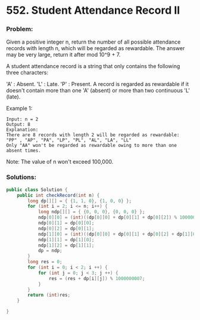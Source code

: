 # 552. Student Attendance Record II

### Problem:

Given a positive integer n, return the number of all possible attendance records with length n, which will be regarded as rewardable. The answer may be very large, return it after mod 10^9 + 7.

A student attendance record is a string that only contains the following three characters:

'A' : Absent.
'L' : Late.
'P' : Present.
A record is regarded as rewardable if it doesn't contain more than one 'A' (absent) or more than two continuous 'L' (late).

Example 1:
```
Input: n = 2
Output: 8 
Explanation:
There are 8 records with length 2 will be regarded as rewardable:
"PP" , "AP", "PA", "LP", "PL", "AL", "LA", "LL"
Only "AA" won't be regarded as rewardable owing to more than one absent times. 
```
Note: The value of n won't exceed 100,000.

### Solutions:
```java
public class Solution {
    public int checkRecord(int n) {
        long dp[][] = { {1, 1, 0}, {1, 0, 0} };
        for (int i = 2; i <= n; i++) {
            long ndp[][] = { {0, 0, 0}, {0, 0, 0} };
            ndp[0][0] = (int)((dp[0][0] + dp[0][1] + dp[0][2]) % 1000000007) ;
            ndp[0][1] = dp[0][0];
            ndp[0][2] = dp[0][1];
            ndp[1][0] = (int)((dp[0][0] + dp[0][1] + dp[0][2] + dp[1][0] + dp[1][1] + dp[1][2]) % 1000000007);
            ndp[1][1] = dp[1][0];
            ndp[1][2] = dp[1][1];
            dp = ndp;
        }
        long res = 0;
        for (int i = 0; i < 2; i ++) {
            for (int j = 0; j < 3; j ++) {
                res = (res + dp[i][j]) % 1000000007;
            }
        }
        return (int)res;
    }

}
```
